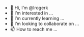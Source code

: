 - 👋 Hi, I’m @lrogerk
- 👀 I’m interested in ...
- 🌱 I’m currently learning ...
- 💞️ I’m looking to collaborate on ...
- 📫 How to reach me ...

<!---
lrogerk/lrogerk is a ✨ special ✨ repository because its `README.md` (this file) appears on your GitHub profile.
You can click the Preview link to take a look at your changes.
--->
